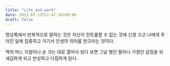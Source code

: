```yaml
---
title: "Life_and_work"
date: 2023-03-13T22:47:16+09:00
draft: false
---
```


명상록에서 반복적으로 말하는 것은 자신이 컨트롤할 수 없는 것에 신경 끄고 나에게 주어진
일에 집중하고 거기서 인생의 의미를 얻으라는 것이다.

책의 어느 지점이나 손 가는 대로 열어서 읽다 보면 그날 했던 말이나 가졌던 감정을 되새김하게 되고 반성하고 다짐하게 된다.
